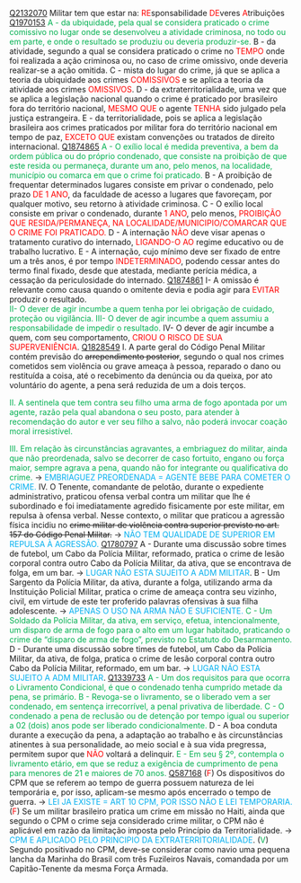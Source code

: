 [Q2132070](https://www.qconcursos.com/questoes-militares/questoes/39271be9-e5)
Militar tem que estar na:
<span style="color:rgb(255, 0, 0)">RE</span>sponsabilidade
<span style="color:rgb(255, 0, 0)">DE</span>veres
<span style="color:rgb(255, 0, 0)">A</span>tribuições 
[Q1970153](https://www.qconcursos.com/questoes-militares/questoes/282a7933-48)
<span style="color:rgb(0, 176, 80)">A - da ubiquidade, pela qual se considera praticado o crime comissivo no lugar onde se desenvolveu a atividade criminosa, no todo ou em parte, e onde o resultado se produziu ou deveria produzir-se. </span>
B - da atividade, segundo a qual se considera praticado o crime no <span style="color:rgb(255, 0, 0)">TEMPO</span> onde foi realizada a ação criminosa ou, no caso de crime omissivo, onde deveria realizar-se a ação omitida. 
C - mista do lugar do crime, já que se aplica a teoria da ubiquidade aos crimes <span style="color:rgb(255, 0, 0)">COMISSIVOS</span> e se aplica a teoria da atividade aos crimes <span style="color:rgb(255, 0, 0)">OMISSIVOS</span>.
D - da extraterritorialidade, uma vez que se aplica a legislação nacional quando o crime é praticado por brasileiro fora do território nacional, <span style="color:rgb(255, 0, 0)">MESMO QUE</span> o agente <span style="color:rgb(255, 0, 0)">TENHA</span> sido julgado pela justiça estrangeira.
E - da territorialidade, pois se aplica a legislação brasileira aos crimes praticados por militar fora do território nacional em tempo de paz, <span style="color:rgb(255, 0, 0)">EXCETO QUE</span> existam convenções ou tratados de direito internacional.
[Q1874865](https://www.qconcursos.com/questoes-militares/questoes/58d242a0-95)
<span style="color:rgb(0, 176, 80)">A - O exílio local é medida preventiva, a bem da ordem pública ou do próprio condenado, que consiste na proibição de que este resida ou permaneça, durante um ano, pelo menos, na localidade, município ou comarca em que o crime foi praticado.</span>
B - A proibição de frequentar determinados lugares consiste em privar o condenado, pelo prazo <span style="color:rgb(255, 0, 0)">DE 1  ANO</span>, da faculdade de acesso a lugares que favoreçam, por qualquer motivo, seu retorno à atividade criminosa.
C - O exílio local consiste em privar o condenado, durante <span style="color:rgb(255, 0, 0)">1 ANO</span>, pelo menos, <span style="color:rgb(255, 0, 0)">PROIBIÇÃO QUE RESIDA/PERMANEÇA, NA LOCALIDADE/MUNICIPIO/COMARCAR QUE O CRIME FOI PRATICADO.</span>
D - A internação <span style="color:rgb(255, 0, 0)">NÃO</span> deve visar apenas o tratamento curativo do internado, <span style="color:rgb(255, 0, 0)">LIGANDO-O AO</span>  regime educativo ou de trabalho lucrativo.
E - A internação, cujo mínimo deve ser fixado de entre um a três anos, é por tempo <span style="color:rgb(255, 0, 0)">INDETERMINADO</span>, podendo cessar antes do termo final fixado, desde que atestada, mediante perícia médica, a cessação da periculosidade do internado.
[Q1874861](https://www.qconcursos.com/questoes-militares/questoes/58c48500-95)
I- A omissão é relevante como causa quando o omitente devia e podia agir para <span style="color:rgb(255, 0, 0)">EVITAR</span> produzir o resultado.  
<span style="color:rgb(0, 176, 80)">II- O dever de agir incumbe a quem tenha por lei obrigação de cuidado, proteção ou vigilância.  </span>
<span style="color:rgb(0, 176, 80)">III- O dever de agir incumbe a quem assumiu a responsabilidade de impedir o resultado.  </span>
IV- O dever de agir incumbe a quem, com seu comportamento, <span style="color:rgb(255, 0, 0)">CRIOU O RISCO DE SUA SUPERVENIÊNCIA</span>.
[Q1828549](https://www.qconcursos.com/questoes-militares/questoes/e4bf6280-2a)
I. A parte geral do Código Penal Militar contém previsão do ~~arrependimento posterior~~, segundo o qual nos crimes cometidos sem violência ou grave ameaça à pessoa, reparado o dano ou restituída a coisa, até o recebimento da denúncia ou da queixa, por ato voluntário do agente, a pena será reduzida de um a dois terços.  
  
<span style="color:rgb(0, 176, 80)">II. A sentinela que tem contra seu filho uma arma de fogo apontada por um agente, razão pela qual abandona o seu posto, para atender à recomendação do autor e ver seu filho a salvo, não poderá invocar coação moral irresistível.  </span>
  
<span style="color:rgb(0, 176, 80)">III. Em relação às circunstâncias agravantes, a embriaguez do militar, ainda que não preordenada, salvo se decorrer de caso fortuito, engano ou força maior, sempre agrava a pena, quando não for integrante ou qualificativa do crime.  </span> -> <span style="color:rgb(0, 176, 240)">EMBRIAGUEZ PREORDENADA = AGENTE BEBE PARA COMETER O CRIME.</span>
IV. O Tenente, comandante de pelotão, durante o expediente administrativo, praticou ofensa verbal contra um militar que lhe é subordinado e foi imediatamente agredido fisicamente por este militar, em repulsa à ofensa verbal. Nesse contexto, o militar que praticou a agressão física incidiu no ~~crime militar de violência contra superior previsto no art. 157 do Código Penal Militar.~~ -> <span style="color:rgb(0, 176, 240)">NÃO TEM QUALIDADE DE SUPERIOR EM REPULSA À AGRESSÃO.</span>
[Q1780797](https://www.qconcursos.com/questoes-militares/questoes/b9c8b151-f5)
A - Durante uma discussão sobre times de futebol, um Cabo da Polícia Militar, reformado, pratica o crime de lesão corporal contra outro Cabo da Polícia Militar, da ativa, que se encontrava de folga, em um bar. -> <span style="color:rgb(0, 176, 240)">LUGAR NÃO ESTA SUJEITO A ADM MILITAR</span>. 
B - Um Sargento da Polícia Militar, da ativa, durante a folga, utilizando arma da Instituição Policial Militar, pratica o crime de ameaça contra seu vizinho, civil, em virtude de este ter proferido palavras ofensivas à sua filha adolescente. -> <span style="color:rgb(0, 176, 240)">APENAS O USO NA ARMA NÃO E SUFICIENTE.</span>
<span style="color:rgb(0, 176, 80)">C - Um Soldado da Polícia Militar, da ativa, em serviço, efetua, intencionalmente, um disparo de arma de fogo para o alto em um lugar habitado, praticando o crime de “disparo de arma de fogo”, previsto no Estatuto do Desarmamento.</span>
D - Durante uma discussão sobre times de futebol, um Cabo da Polícia Militar, da ativa, de folga, pratica o crime de lesão corporal contra outro Cabo da Polícia Militar, reformado, em um bar. -> <span style="color:rgb(0, 176, 240)">LUGAR NÃO ESTA SUJEITO A ADM MILITAR</span>.
[Q1339733](https://www.qconcursos.com/questoes-militares/questoes/aa42ebf2-d8)
<span style="color:rgb(0, 176, 80)">A - Um dos requisitos para que ocorra o Livramento Condicional, é que o condenado tenha cumprido metade da pena, se primário.</span>
<span style="color:rgb(0, 176, 80)">B - Revoga-se o livramento, se o liberado vem a ser condenado, em sentença irrecorrível, a penal privativa de liberdade.</span>
<span style="color:rgb(0, 176, 80)">C - O condenado a pena de reclusão ou de detenção por tempo igual ou superior a 02 (dois) anos pode ser liberado condicionalmente.</span>
D - A boa conduta durante a execução da pena, a adaptação ao trabalho e às circunstâncias atinentes à sua personalidade, ao meio social e à sua vida pregressa, permitem supor que <span style="color:rgb(255, 0, 0)">NÃO</span> voltará a delinquir.
<span style="color:rgb(0, 176, 80)">E - Em seu § 2º, contempla o livramento etário, em que se reduz a exigência de cumprimento de pena para menores de 21 e maiores de 70 anos.</span> 
[Q587168](https://www.qconcursos.com/questoes-militares/questoes/89cf1fe7-a3)
(<span style="color:rgb(255, 0, 0)">F</span>) Os dispositivos do CPM que se referem ao tempo de guerra possuem natureza de lei temporária e, por isso, aplicam-se mesmo após encerrado o tempo de guerra. -> <span style="color:rgb(0, 176, 240)">LEI JA EXISTE = ART 10 CPM, POR ISSO NÃO E LEI TEMPORARIA.
  </span>
(<span style="color:rgb(255, 0, 0)">F</span>) Se um militar brasileiro pratica um crime em missão no Haiti, ainda que segundo o CPM o crime seja considerado crime militar, o CPM não é aplicável em razão da limitação imposta pelo Princípio da Territorialidade.  -> <span style="color:rgb(0, 176, 240)">CPM E APLICADO PELO PRINCIPIO DA EXTRATERRITORIALIDADE</span>.
  (<span style="color:rgb(0, 176, 80)">V</span>) Segundo positivado no CPM, deve-se considerar como navio uma pequena lancha da Marinha do Brasil com três Fuzileiros Navais, comandada por um Capitão-Tenente da mesma Força Armada.